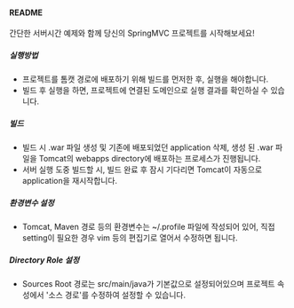 #### README

간단한 서버시간 예제와 함께 당신의 SpringMVC 프로젝트를 시작해보세요!

##### 실행방법
- 프로젝트를 톰캣 경로에 배포하기 위해 빌드를 먼저한 후, 실행을 해야합니다.
- 빌드 후 실행을 하면, 프로젝트에 연결된 도메인으로 실행 결과를 확인하실 수 있습니다.

##### 빌드
- 빌드 시 .war 파일 생성 및 기존에 배포되었던 application 삭제, 생성 된 .war 파일을 Tomcat의 webapps directory에 배포하는 프로세스가 진행됩니다.
- 서버 실행 도중 빌드할 시, 빌드 완료 후 잠시 기다리면 Tomcat이 자동으로 application을 재시작합니다.


##### 환경변수 설정
- Tomcat, Maven 경로 등의 환경변수는 ~/.profile 파일에 작성되어 있어, 직접 setting이 필요한 경우 vim 등의 편집기로 열어서 수정하면 됩니다.

##### Directory Role 설정
- Sources Root 경로는 src/main/java가 기본값으로 설정되어있으며 프로젝트 속성에서 '소스 경로'를 수정하여 설정할 수 있습니다.

